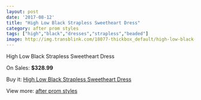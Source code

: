 ```yaml
---
layout: post
date: '2017-08-12'
title: "High Low Black Strapless Sweetheart Dress"
category: after prom styles
tags: ["high","black","dresses","strapless","beaded"]
image: http://img.transblink.com/18077-thickbox_default/high-low-black-strapless-sweetheart-dress.jpg
---
```

High Low Black Strapless Sweetheart Dress

On Sales: **$328.99**
<a href="https://www.transblink.com/en/after-prom-styles/5666-high-low-black-strapless-sweetheart-dress.html"><amp-img layout="responsive" width="600" height="600" src="//img.transblink.com/18077-thickbox_default/high-low-black-strapless-sweetheart-dress.jpg" alt="High Low Black Strapless Sweetheart Dress 0" /></a>
<a href="https://www.transblink.com/en/after-prom-styles/5666-high-low-black-strapless-sweetheart-dress.html"><amp-img layout="responsive" width="600" height="600" src="//img.transblink.com/18081-thickbox_default/high-low-black-strapless-sweetheart-dress.jpg" alt="High Low Black Strapless Sweetheart Dress 1" /></a>
<a href="https://www.transblink.com/en/after-prom-styles/5666-high-low-black-strapless-sweetheart-dress.html"><amp-img layout="responsive" width="600" height="600" src="//img.transblink.com/18080-thickbox_default/high-low-black-strapless-sweetheart-dress.jpg" alt="High Low Black Strapless Sweetheart Dress 2" /></a>
<a href="https://www.transblink.com/en/after-prom-styles/5666-high-low-black-strapless-sweetheart-dress.html"><amp-img layout="responsive" width="600" height="600" src="//img.transblink.com/18079-thickbox_default/high-low-black-strapless-sweetheart-dress.jpg" alt="High Low Black Strapless Sweetheart Dress 3" /></a>
<a href="https://www.transblink.com/en/after-prom-styles/5666-high-low-black-strapless-sweetheart-dress.html"><amp-img layout="responsive" width="600" height="600" src="//img.transblink.com/18078-thickbox_default/high-low-black-strapless-sweetheart-dress.jpg" alt="High Low Black Strapless Sweetheart Dress 4" /></a>

Buy it: [High Low Black Strapless Sweetheart Dress](https://www.transblink.com/en/after-prom-styles/5666-high-low-black-strapless-sweetheart-dress.html "High Low Black Strapless Sweetheart Dress")

View more: [after prom styles](https://www.transblink.com/en/55-after-prom-styles "after prom styles")